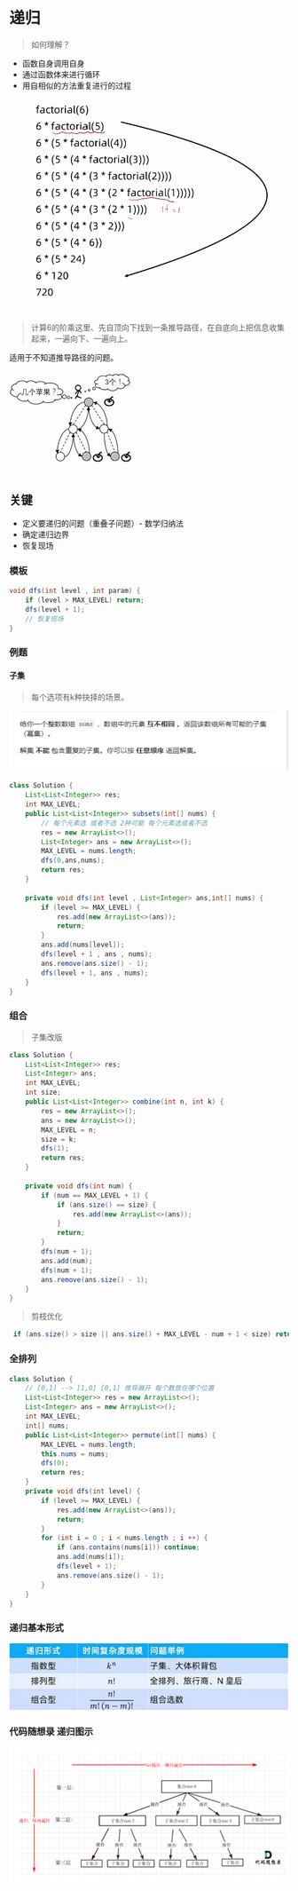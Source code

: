 # 递归

> 如何理解？

* 函数自身调用自身
* 通过函数体来进行循环
* 用自相似的方法重复进行的过程

![image-20230603082315376](%E9%80%92%E5%BD%92.assets/image-20230603082315376.png)

> 计算6的阶乘这里、先自顶向下找到一条推导路径，在自底向上把信息收集起来，一遍向下、一遍向上。

适用于不知道推导路径的问题。

![image-20230603082523056](%E9%80%92%E5%BD%92.assets/image-20230603082523056.png)

## 关键

* 定义要递归的问题（重叠子问题）- 数学归纳法
* 确定递归边界
* 恢复现场

### 模板

```java
void dfs(int level , int param) {
    if (level > MAX_LEVEL) return;
    dfs(level + 1);
    // 恢复现场
}
```

### 例题

#### 子集

> 每个选项有k种抉择的场景。

![image-20230603084033226](%E9%80%92%E5%BD%92.assets/image-20230603084033226.png)

```java
class Solution {
    List<List<Integer>> res;
    int MAX_LEVEL;
    public List<List<Integer>> subsets(int[] nums) {
        // 每个元素选 或者不选 2种可能 每个元素选或者不选
        res = new ArrayList<>();
        List<Integer> ans = new ArrayList<>();
        MAX_LEVEL = nums.length;
        dfs(0,ans,nums);
        return res;
    }

    private void dfs(int level , List<Integer> ans,int[] nums) {
        if (level >= MAX_LEVEL) {
            res.add(new ArrayList<>(ans));
            return;
        }
        ans.add(nums[level]);
        dfs(level + 1 , ans , nums);
        ans.remove(ans.size() - 1);
        dfs(level + 1, ans , nums);
    }
}
```

### 组合

> 子集改版

```java
class Solution {
    List<List<Integer>> res;
    List<Integer> ans;
    int MAX_LEVEL;
    int size;
    public List<List<Integer>> combine(int n, int k) {
        res = new ArrayList<>();
        ans = new ArrayList<>();
        MAX_LEVEL = n;
        size = k;
        dfs(1);
        return res;
    }

    private void dfs(int num) {
        if (num == MAX_LEVEL + 1) {
            if (ans.size() == size) {
                res.add(new ArrayList<>(ans));
            }
            return;
        }
        dfs(num + 1);
        ans.add(num);
        dfs(num + 1);
        ans.remove(ans.size() - 1);
    }   
}
```

> 剪枝优化

```java
 if (ans.size() > size || ans.size() + MAX_LEVEL - num + 1 < size) return;
```

### 全排列

```java
class Solution {
    // [0,1] --> [1,0] [0,1] 推导展开 每个数放在哪个位置
    List<List<Integer>> res = new ArrayList<>();
    List<Integer> ans = new ArrayList<>();
    int MAX_LEVEL;
    int[] nums;
    public List<List<Integer>> permute(int[] nums) {
        MAX_LEVEL = nums.length;
        this.nums = nums;
        dfs(0);
        return res;
    }
    private void dfs(int level) {
        if (level >= MAX_LEVEL) {
            res.add(new ArrayList<>(ans));
            return;
        }
        for (int i = 0 ; i < nums.length ; i ++) {
            if (ans.contains(nums[i])) continue;
            ans.add(nums[i]);
            dfs(level + 1);
            ans.remove(ans.size() - 1);
        }
    }
}
```



### 递归基本形式

![image-20230603091711747](%E9%80%92%E5%BD%92.assets/image-20230603091711747.png)


### 代码随想录 递归图示

![image-20230603085803419](%E9%80%92%E5%BD%92.assets/image-20230603085803419.png)